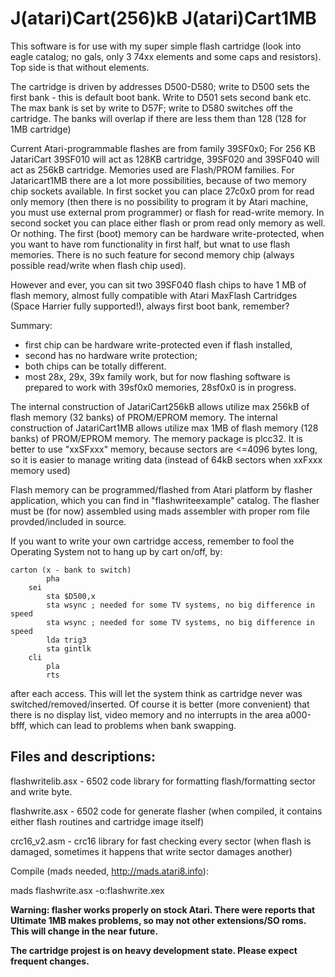 # J(atari)Cart(256)kB J(atari)Cart1MB

This software is for use with my super simple flash cartridge (look into eagle catalog; no gals, only 3 74xx elements and some caps and resistors). Top side is that without elements.

The cartridge is driven by addresses D500-D580; write to D500 sets the first bank - this is default boot bank. Write to D501 sets second bank etc. The max bank is set by write to D57F; write to D580 switches off the cartridge. The banks will overlap if there are less them than 128 (128 for 1MB cartridge)

Current Atari-programmable flashes are from family 39SF0x0; For 256 KB JatariCart 39SF010 will act as 128KB cartridge, 39SF020 and 39SF040 will act as 256kB cartridge. Memories used are Flash/PROM families.
For Jataricart1MB there are a lot more possibilities, because of two memory chip sockets available. In first socket you can place 27c0x0 prom for read only memory (then there is no possibility to program it by Atari machine, you must use external prom programmer) or flash for read-write memory. In second socket you can place either flash or prom read only memory as well. Or nothing. The first (boot) memory can be hardware write-protected, when you want to have rom functionality in first half, but wnat to use flash memories. There is no such feature for second memory chip (always possible read/write when flash chip used).

However and ever, you can sit two 39SF040 flash chips to have 1 MB of flash memory, almost fully compatible with Atari MaxFlash Cartridges (Space Harrier fully supported!), always first boot bank, remember?

Summary:
- first chip can be hardware write-protected even if flash installed,
- second has no hardware write protection;
- both chips can be totally different.
- most 28x, 29x, 39x family work, but for now flashing software is prepared to work with 39sf0x0 memories, 28sf0x0 is in progress.

The internal construction of JatariCart256kB allows utilize max 256kB of flash memory (32 banks) of PROM/EPROM memory.
The internal construction of JatariCart1MB allows utilize max 1MB of flash memory (128 banks) of PROM/EPROM memory.
The memory package is plcc32. It is better to use "xxSFxxx" memory, because sectors are <=4096 bytes long, so it is easier to manage writing data (instead of 64kB sectors when xxFxxx memory used)

Flash memory can be programmed/flashed from Atari platform by flasher application, which you can find in "flashwriteexample" catalog.
The flasher must be (for now) assembled using mads assembler with proper rom file provded/included in source.

If you want to write your own cartridge access, remember to fool the Operating System not to hang up by cart on/off, by:

```
carton (x - bank to switch) 
        pha 
	sei
        sta $D500,x
        sta wsync ; needed for some TV systems, no big difference in speed 
        sta wsync ; needed for some TV systems, no big difference in speed 
        lda trig3 
        sta gintlk 
	cli
        pla 
        rts  
```

after each access. This will let the system think as cartridge never was switched/removed/inserted. Of course it is better (more convenient) that there is no display list, video memory and no interrupts in the area a000-bfff, which can lead to problems when bank swapping.

## Files and descriptions:

flashwritelib.asx - 6502 code library for formatting flash/formatting sector and write byte.

flashwrite.asx - 6502 code for generate flasher (when compiled, it contains either flash routines and cartridge image itself)

crc16_v2.asm - crc16 library for fast checking every sector (when flash is damaged, sometimes it happens that write sector damages another)

Compile (mads needed, http://mads.atari8.info):

mads flashwrite.asx -o:flashwrite.xex

__Warning: flasher works properly on stock Atari. There were reports that Ultimate 1MB makes problems, so may not other extensions/SO roms. This will change in the near future.__

__The cartridge projest is on heavy development state. Please expect frequent changes.__
